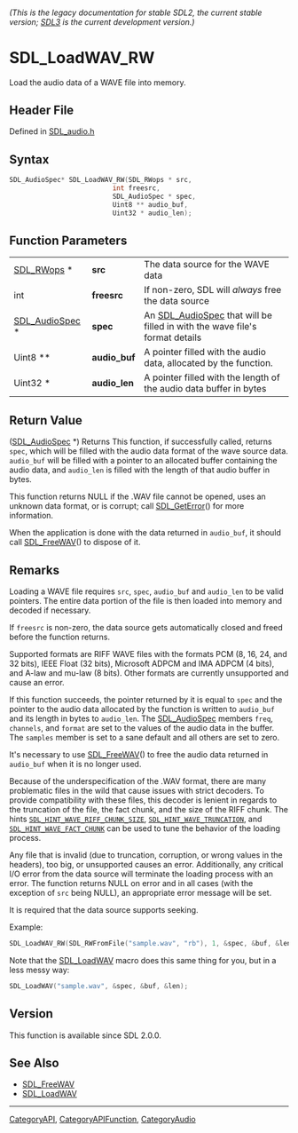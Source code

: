 ###### (This is the legacy documentation for stable SDL2, the current stable version; [SDL3](https://wiki.libsdl.org/SDL3/) is the current development version.)
# SDL_LoadWAV_RW

Load the audio data of a WAVE file into memory.

## Header File

Defined in [SDL_audio.h](https://github.com/libsdl-org/SDL/blob/SDL2/include/SDL_audio.h)

## Syntax

```c
SDL_AudioSpec* SDL_LoadWAV_RW(SDL_RWops * src,
                          int freesrc,
                          SDL_AudioSpec * spec,
                          Uint8 ** audio_buf,
                          Uint32 * audio_len);
```

## Function Parameters

|                                  |               |                                                                                              |
| -------------------------------- | ------------- | -------------------------------------------------------------------------------------------- |
| [SDL_RWops](SDL_RWops) *         | **src**       | The data source for the WAVE data                                                            |
| int                              | **freesrc**   | If non-zero, SDL will _always_ free the data source                                          |
| [SDL_AudioSpec](SDL_AudioSpec) * | **spec**      | An [SDL_AudioSpec](SDL_AudioSpec) that will be filled in with the wave file's format details |
| Uint8 **                         | **audio_buf** | A pointer filled with the audio data, allocated by the function.                             |
| Uint32 *                         | **audio_len** | A pointer filled with the length of the audio data buffer in bytes                           |

## Return Value

([SDL_AudioSpec](SDL_AudioSpec) *) Returns This function, if successfully
called, returns `spec`, which will be filled with the audio data format of
the wave source data. `audio_buf` will be filled with a pointer to an
allocated buffer containing the audio data, and `audio_len` is filled with
the length of that audio buffer in bytes.

This function returns NULL if the .WAV file cannot be opened, uses an
unknown data format, or is corrupt; call [SDL_GetError](SDL_GetError)() for
more information.

When the application is done with the data returned in `audio_buf`, it
should call [SDL_FreeWAV](SDL_FreeWAV)() to dispose of it.

## Remarks

Loading a WAVE file requires `src`, `spec`, `audio_buf` and `audio_len` to
be valid pointers. The entire data portion of the file is then loaded into
memory and decoded if necessary.

If `freesrc` is non-zero, the data source gets automatically closed and
freed before the function returns.

Supported formats are RIFF WAVE files with the formats PCM (8, 16, 24, and
32 bits), IEEE Float (32 bits), Microsoft ADPCM and IMA ADPCM (4 bits), and
A-law and mu-law (8 bits). Other formats are currently unsupported and
cause an error.

If this function succeeds, the pointer returned by it is equal to `spec`
and the pointer to the audio data allocated by the function is written to
`audio_buf` and its length in bytes to `audio_len`. The
[SDL_AudioSpec](SDL_AudioSpec) members `freq`, `channels`, and `format` are
set to the values of the audio data in the buffer. The `samples` member is
set to a sane default and all others are set to zero.

It's necessary to use [SDL_FreeWAV](SDL_FreeWAV)() to free the audio data
returned in `audio_buf` when it is no longer used.

Because of the underspecification of the .WAV format, there are many
problematic files in the wild that cause issues with strict decoders. To
provide compatibility with these files, this decoder is lenient in regards
to the truncation of the file, the fact chunk, and the size of the RIFF
chunk. The hints
[`SDL_HINT_WAVE_RIFF_CHUNK_SIZE`](SDL_HINT_WAVE_RIFF_CHUNK_SIZE),
[`SDL_HINT_WAVE_TRUNCATION`](SDL_HINT_WAVE_TRUNCATION), and
[`SDL_HINT_WAVE_FACT_CHUNK`](SDL_HINT_WAVE_FACT_CHUNK) can be used to tune
the behavior of the loading process.

Any file that is invalid (due to truncation, corruption, or wrong values in
the headers), too big, or unsupported causes an error. Additionally, any
critical I/O error from the data source will terminate the loading process
with an error. The function returns NULL on error and in all cases (with
the exception of `src` being NULL), an appropriate error message will be
set.

It is required that the data source supports seeking.

Example:

```c
SDL_LoadWAV_RW(SDL_RWFromFile("sample.wav", "rb"), 1, &spec, &buf, &len);
```

Note that the [SDL_LoadWAV](SDL_LoadWAV) macro does this same thing for
you, but in a less messy way:

```c
SDL_LoadWAV("sample.wav", &spec, &buf, &len);
```

## Version

This function is available since SDL 2.0.0.

## See Also

- [SDL_FreeWAV](SDL_FreeWAV)
- [SDL_LoadWAV](SDL_LoadWAV)

----
[CategoryAPI](CategoryAPI), [CategoryAPIFunction](CategoryAPIFunction), [CategoryAudio](CategoryAudio)

